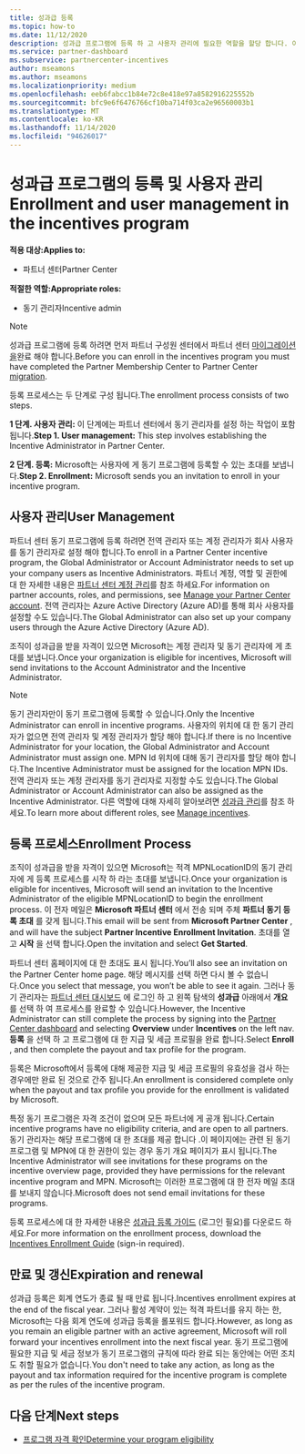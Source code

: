 ```yaml
---
title: 성과급 등록
ms.topic: how-to
ms.date: 11/12/2020
description: 성과급 프로그램에 등록 하 고 사용자 관리에 필요한 역할을 할당 합니다. 이 문서에서는 등록 프로세스를 설명 합니다.
ms.service: partner-dashboard
ms.subservice: partnercenter-incentives
author: mseamons
ms.author: mseamons
ms.localizationpriority: medium
ms.openlocfilehash: eeb6fabcc1b84e72c8e418e97a8582916225552b
ms.sourcegitcommit: bfc9e6f6476766cf10ba714f03ca2e96560003b1
ms.translationtype: MT
ms.contentlocale: ko-KR
ms.lasthandoff: 11/14/2020
ms.locfileid: "94626017"
---
```

# <a name="enrollment-and-user-management-in-the-incentives-program"></a><span data-ttu-id="7e10f-104">성과급 프로그램의 등록 및 사용자 관리</span><span class="sxs-lookup"><span data-stu-id="7e10f-104">Enrollment and user management in the incentives program</span></span>

<span data-ttu-id="7e10f-105">**적용 대상:**</span><span class="sxs-lookup"><span data-stu-id="7e10f-105">**Applies to:**</span></span>

- <span data-ttu-id="7e10f-106">파트너 센터</span><span class="sxs-lookup"><span data-stu-id="7e10f-106">Partner Center</span></span>

<span data-ttu-id="7e10f-107">**적절한 역할:**</span><span class="sxs-lookup"><span data-stu-id="7e10f-107">**Appropriate roles:**</span></span>

- <span data-ttu-id="7e10f-108">동기 관리자</span><span class="sxs-lookup"><span data-stu-id="7e10f-108">Incentive admin</span></span>

>[!NOTE]
><span data-ttu-id="7e10f-109">성과급 프로그램에 등록 하려면 먼저 파트너 구성원 센터에서 파트너 센터 [마이그레이션을](prepare-pmc-pc-migration.md)완료 해야 합니다.</span><span class="sxs-lookup"><span data-stu-id="7e10f-109">Before you can enroll in the incentives program you must have completed the Partner Membership Center to Partner Center [migration](prepare-pmc-pc-migration.md).</span></span>

<span data-ttu-id="7e10f-110">등록 프로세스는 두 단계로 구성 됩니다.</span><span class="sxs-lookup"><span data-stu-id="7e10f-110">The enrollment process consists of two steps.</span></span>

<span data-ttu-id="7e10f-111">**1 단계. 사용자 관리:** 이 단계에는 파트너 센터에서 동기 관리자를 설정 하는 작업이 포함 됩니다.</span><span class="sxs-lookup"><span data-stu-id="7e10f-111">**Step 1. User management:** This step involves establishing the Incentive Administrator in Partner Center.</span></span>

<span data-ttu-id="7e10f-112">**2 단계. 등록:** Microsoft는 사용자에 게 동기 프로그램에 등록할 수 있는 초대를 보냅니다.</span><span class="sxs-lookup"><span data-stu-id="7e10f-112">**Step 2. Enrollment:** Microsoft sends you an invitation to enroll in your incentive program.</span></span>

## <a name="user-management"></a><span data-ttu-id="7e10f-113">사용자 관리</span><span class="sxs-lookup"><span data-stu-id="7e10f-113">User Management</span></span>

<span data-ttu-id="7e10f-114">파트너 센터 동기 프로그램에 등록 하려면 전역 관리자 또는 계정 관리자가 회사 사용자를 동기 관리자로 설정 해야 합니다.</span><span class="sxs-lookup"><span data-stu-id="7e10f-114">To enroll in a Partner Center incentive program, the Global Administrator or Account Administrator needs to set up your company users as Incentive Administrators.</span></span> <span data-ttu-id="7e10f-115">파트너 계정, 역할 및 권한에 대 한 자세한 내용은 [파트너 센터 계정 관리](partner-center-account-setup.md)를 참조 하세요.</span><span class="sxs-lookup"><span data-stu-id="7e10f-115">For information on partner accounts, roles, and permissions, see [Manage your Partner Center account](partner-center-account-setup.md).</span></span> <span data-ttu-id="7e10f-116">전역 관리자는 Azure Active Directory (Azure AD)를 통해 회사 사용자를 설정할 수도 있습니다.</span><span class="sxs-lookup"><span data-stu-id="7e10f-116">The Global Administrator can also set up your company users through the Azure Active Directory (Azure AD).</span></span>

<span data-ttu-id="7e10f-117">조직이 성과급을 받을 자격이 있으면 Microsoft는 계정 관리자 및 동기 관리자에 게 초대를 보냅니다.</span><span class="sxs-lookup"><span data-stu-id="7e10f-117">Once your organization is eligible for incentives, Microsoft will send invitations to the Account Administrator and the Incentive Administrator.</span></span>

>[!NOTE]
><span data-ttu-id="7e10f-118">동기 관리자만이 동기 프로그램에 등록할 수 있습니다.</span><span class="sxs-lookup"><span data-stu-id="7e10f-118">Only the Incentive Administrator can enroll in incentive programs.</span></span> <span data-ttu-id="7e10f-119">사용자의 위치에 대 한 동기 관리자가 없으면 전역 관리자 및 계정 관리자가 할당 해야 합니다.</span><span class="sxs-lookup"><span data-stu-id="7e10f-119">If there is no Incentive Administrator for your location, the Global Administrator and Account Administrator must assign one.</span></span> <span data-ttu-id="7e10f-120">MPN Id 위치에 대해 동기 관리자를 할당 해야 합니다.</span><span class="sxs-lookup"><span data-stu-id="7e10f-120">The Incentive Administrator must be assigned for the location MPN IDs.</span></span> <span data-ttu-id="7e10f-121">전역 관리자 또는 계정 관리자를 동기 관리자로 지정할 수도 있습니다.</span><span class="sxs-lookup"><span data-stu-id="7e10f-121">The Global Administrator or Account Administrator can also be assigned as the Incentive Administrator.</span></span> <span data-ttu-id="7e10f-122">다른 역할에 대해 자세히 알아보려면 [성과급 관리](permissions-overview.md#manage-incentives)를 참조 하세요.</span><span class="sxs-lookup"><span data-stu-id="7e10f-122">To learn more about different roles, see [Manage incentives](permissions-overview.md#manage-incentives).</span></span>

## <a name="enrollment-process"></a><span data-ttu-id="7e10f-123">등록 프로세스</span><span class="sxs-lookup"><span data-stu-id="7e10f-123">Enrollment Process</span></span>

<span data-ttu-id="7e10f-124">조직이 성과급을 받을 자격이 있으면 Microsoft는 적격 MPNLocationID의 동기 관리자에 게 등록 프로세스를 시작 하 라는 초대를 보냅니다.</span><span class="sxs-lookup"><span data-stu-id="7e10f-124">Once your organization is eligible for incentives, Microsoft will send an invitation to the Incentive Administrator of the eligible MPNLocationID to begin the enrollment process.</span></span> <span data-ttu-id="7e10f-125">이 전자 메일은 **Microsoft 파트너 센터** 에서 전송 되며 주체 **파트너 동기 등록 초대** 를 갖게 됩니다.</span><span class="sxs-lookup"><span data-stu-id="7e10f-125">This email will be sent from **Microsoft Partner Center** , and will have the subject **Partner Incentive Enrollment Invitation**.</span></span> <span data-ttu-id="7e10f-126">초대를 열고 **시작** 을 선택 합니다.</span><span class="sxs-lookup"><span data-stu-id="7e10f-126">Open the invitation and select **Get Started**.</span></span>

<span data-ttu-id="7e10f-127">파트너 센터 홈페이지에 대 한 초대도 표시 됩니다.</span><span class="sxs-lookup"><span data-stu-id="7e10f-127">You’ll also see an invitation on the Partner Center home page.</span></span> <span data-ttu-id="7e10f-128">해당 메시지를 선택 하면 다시 볼 수 없습니다.</span><span class="sxs-lookup"><span data-stu-id="7e10f-128">Once you select that message, you won’t be able to see it again.</span></span> <span data-ttu-id="7e10f-129">그러나 동기 관리자는 [파트너 센터 대시보드](https://partner.microsoft.com/dashboard/) 에 로그인 하 고 왼쪽 탐색의 **성과급** 아래에서 **개요** 를 선택 하 여 프로세스를 완료할 수 있습니다.</span><span class="sxs-lookup"><span data-stu-id="7e10f-129">However, the Incentive Administrator can still complete the process by signing into the [Partner Center dashboard](https://partner.microsoft.com/dashboard/) and selecting **Overview** under **Incentives** on the left nav.</span></span> <span data-ttu-id="7e10f-130">**등록** 을 선택 하 고 프로그램에 대 한 지급 및 세금 프로필을 완료 합니다.</span><span class="sxs-lookup"><span data-stu-id="7e10f-130">Select **Enroll** , and then complete the payout and tax profile for the program.</span></span>

<span data-ttu-id="7e10f-131">등록은 Microsoft에서 등록에 대해 제공한 지급 및 세금 프로필의 유효성을 검사 하는 경우에만 완료 된 것으로 간주 됩니다.</span><span class="sxs-lookup"><span data-stu-id="7e10f-131">An enrollment is considered complete only when the payout and tax profile you provide for the enrollment is validated by Microsoft.</span></span>

<span data-ttu-id="7e10f-132">특정 동기 프로그램은 자격 조건이 없으며 모든 파트너에 게 공개 됩니다.</span><span class="sxs-lookup"><span data-stu-id="7e10f-132">Certain incentive programs have no eligibility criteria, and are open to all partners.</span></span> <span data-ttu-id="7e10f-133">동기 관리자는 해당 프로그램에 대 한 초대를 제공 합니다 .이 페이지에는 관련 된 동기 프로그램 및 MPN에 대 한 권한이 있는 경우 동기 개요 페이지가 표시 됩니다.</span><span class="sxs-lookup"><span data-stu-id="7e10f-133">The Incentive Administrator will see invitations for these programs on the incentive overview page, provided they have permissions for the relevant incentive program and MPN.</span></span> <span data-ttu-id="7e10f-134">Microsoft는 이러한 프로그램에 대 한 전자 메일 초대를 보내지 않습니다.</span><span class="sxs-lookup"><span data-stu-id="7e10f-134">Microsoft does not send email invitations for these programs.</span></span>

<span data-ttu-id="7e10f-135">등록 프로세스에 대 한 자세한 내용은 [성과급 등록 가이드](https://partner.microsoft.com/resources/detail/partner-center-incentives-enrollment-pdf) (로그인 필요)를 다운로드 하세요.</span><span class="sxs-lookup"><span data-stu-id="7e10f-135">For more information on the enrollment process, download the [Incentives Enrollment Guide](https://partner.microsoft.com/resources/detail/partner-center-incentives-enrollment-pdf) (sign-in required).</span></span>

## <a name="expiration-and-renewal"></a><span data-ttu-id="7e10f-136">만료 및 갱신</span><span class="sxs-lookup"><span data-stu-id="7e10f-136">Expiration and renewal</span></span>

<span data-ttu-id="7e10f-137">성과급 등록은 회계 연도가 종료 될 때 만료 됩니다.</span><span class="sxs-lookup"><span data-stu-id="7e10f-137">Incentives enrollment expires at the end of the fiscal year.</span></span> <span data-ttu-id="7e10f-138">그러나 활성 계약이 있는 적격 파트너를 유지 하는 한, Microsoft는 다음 회계 연도에 성과급 등록을 롤포워드 합니다.</span><span class="sxs-lookup"><span data-stu-id="7e10f-138">However, as long as you remain an eligible partner with an active agreement, Microsoft will roll forward your incentives enrollment into the next fiscal year.</span></span> <span data-ttu-id="7e10f-139">동기 프로그램에 필요한 지급 및 세금 정보가 동기 프로그램의 규칙에 따라 완료 되는 동안에는 어떤 조치도 취할 필요가 없습니다.</span><span class="sxs-lookup"><span data-stu-id="7e10f-139">You don't need to take any action, as long as the payout and tax information required for the incentive program is complete as per the rules of the incentive program.</span></span>

## <a name="next-steps"></a><span data-ttu-id="7e10f-140">다음 단계</span><span class="sxs-lookup"><span data-stu-id="7e10f-140">Next steps</span></span>

- [<span data-ttu-id="7e10f-141">프로그램 자격 확인</span><span class="sxs-lookup"><span data-stu-id="7e10f-141">Determine your program eligibility</span></span>](incentives-determined-your-program-eligibility.md)
